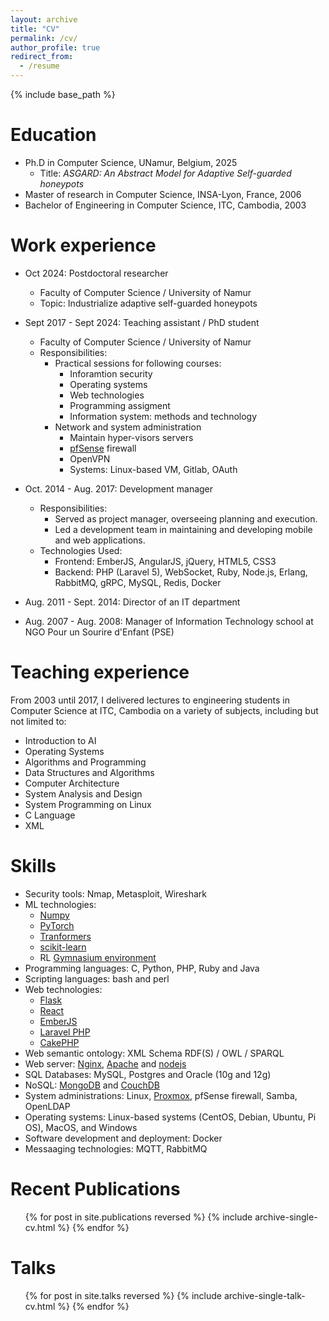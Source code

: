```yaml
---
layout: archive
title: "CV"
permalink: /cv/
author_profile: true
redirect_from:
  - /resume
---
```


{% include base_path %}

Education
======
* Ph.D in Computer Science, UNamur, Belgium, 2025
  * Title: <i>ASGARD: An Abstract Model for Adaptive Self-guarded honeypots</i>
* Master of research in Computer Science, INSA-Lyon, France, 2006
* Bachelor of Engineering in Computer Science, ITC, Cambodia, 2003

Work experience
======
* Oct 2024: Postdoctoral researcher
  * Faculty of Computer Science / University of Namur
  * Topic: Industrialize adaptive self-guarded honeypots

* Sept 2017 - Sept 2024: Teaching assistant / PhD student
  * Faculty of Computer Science / University of Namur
  * Responsibilities: 
    * Practical sessions for following courses:
      * Inforamtion security
      * Operating systems
      * Web technologies
      * Programming assigment
      * Information system: methods and technology
    * Network and system administration
      * Maintain hyper-visors servers
      * [pfSense](https://www.pfsense.org/) firewall
      * OpenVPN
      * Systems: Linux-based VM, Gitlab, OAuth
  
* Oct. 2014 - Aug. 2017: Development manager
  * Responsibilities:
    * Served as project manager, overseeing planning and execution.
    * Led a development team in maintaining and developing mobile and web applications.
  * Technologies Used:
    * Frontend: EmberJS, AngularJS, jQuery, HTML5, CSS3
    * Backend: PHP (Laravel 5), WebSocket, Ruby, Node.js, Erlang, RabbitMQ, gRPC, MySQL, Redis, Docker
  
* Aug. 2011 - Sept. 2014: Director of an IT department

* Aug. 2007 - Aug. 2008: Manager	of Information Technology	school at	
  NGO Pour un Sourire d'Enfant (PSE)

Teaching experience
======
From 2003 until 2017, I delivered lectures to engineering students 
in Computer Science at ITC, Cambodia on a variety of subjects, 
including but not limited to:
* Introduction to AI
* Operating Systems
* Algorithms and Programming
* Data Structures and Algorithms
* Computer Architecture
* System Analysis and Design
* System Programming on Linux
* C Language
* XML

Skills
======
* Security tools: Nmap, Metasploit, Wireshark
* ML technologies: 
  * [Numpy](https://numpy.org/)
  * [PyTorch](https://pytorch.org/)
  * [Tranformers](https://huggingface.co/docs/transformers/index)
  * [scikit-learn](https://scikit-learn.org/stable/)
  * RL [Gymnasium environment](https://gymnasium.farama.org/)
* Programming languages: C, Python, PHP, Ruby and Java
* Scripting languages: bash and perl
* Web technologies: 
  * [Flask](https://flask.palletsprojects.com/en/stable/)
  * [React](https://react.dev/)
  * [EmberJS](https://emberjs.com/)
  * [Laravel PHP](https://laravel.com/)
  * [CakePHP](https://cakephp.org/)
* Web semantic ontology: XML Schema RDF(S) / OWL / SPARQL 
* Web server: [Nginx](https://nginx.org/), [Apache](https://httpd.apache.org/) and [nodejs](https://nodejs.org)
* SQL Databases: MySQL, Postgres and Oracle (10g and 12g)
* NoSQL: [MongoDB](https://www.mongodb.com/) and [CouchDB](https://couchdb.apache.org/)
* System administrations: Linux, [Proxmox](https://www.proxmox.com/en/), pfSense firewall, Samba, OpenLDAP
* Operating systems: Linux-based systems (CentOS, Debian, Ubuntu, Pi OS), MacOS, and Windows
* Software development and deployment: Docker
* Messaaging technologies: MQTT, RabbitMQ

Recent Publications
======
  <ul>{% for post in site.publications reversed %}
    {% include archive-single-cv.html %}
  {% endfor %}</ul>
  
Talks
======
  <ul>{% for post in site.talks reversed %}
    {% include archive-single-talk-cv.html  %}
  {% endfor %}</ul>
